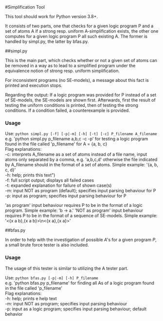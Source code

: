 #Simplification Tool

This tool should work for Python version 3.8+.

It consists of two parts, one that checks for a given logic program P and a set of atoms A if a strong resp. uniform A-simplification exists, the other one computes for a given logic program P all such existing A.
The former is handled by simpl.py, the latter by bfas.py.

##simpl.py

This is the main part, which checks whether or not a given set of atoms can be removed in a way as to lead to a simplified program under the equivalence notion of strong resp. uniform simplification.

For inconsistent programs (no SE-models), a message about this fact is printed and execution stops. 

Regarding the output: If a logic program was provided for P instead of a set of SE-models, the SE-models are shown first.
Afterwards, first the result of testing the uniform conditions is printed, then of testing the strong conditions. If a condition failed, a counterexample is provided.

### Usage
Use: ```python simpl.py [-f] [-p|-m] [-h] [-t] [-c] P_filename A_filename```  
e.g. 'python simpl.py p_filename a,b,c -c -p' for testing a logic program found in the file called 'p_filename' for A = {a, b, c}  
Flag explanations:\
    -c: interprets A_filename as a set of atoms instead of a file name, input atoms only separated by a comma, e.g. 'a,b,c,d' otherwise the file indicated by A_filename should in the format of a set of atoms. Simple example: '{a, b, c, d}'  
    -h: help; prints this text")  
    -f: full script output; displays all failed cases  
    -t: expanded explanation for failure of shown case(s)  
    -m: input NOT as program (default); specifies input parsing behaviour for P  
    -p: input as program; specifies input parsing behaviour for P

'as program' input behaviour requires P to be in the format of a logic program. Simple example: 'b -> a.'
'NOT as program' input behaviour requires P to be in the format of a sequence of SE-models. Simple example: '<{x a b},{x a b}>\\n<{x a},{x a}>'




##bfas.py

In order to help with the investigation of possible $A$'s for a given program $P$, a small brute force tester is also included. 


### Usage
The usage of this tester is similar to utilizing the A tester part. 

Use: ```python bfas.py [-p|-m] [-h] P_filename```  
e.g. 'python bfas.py p_filename' for finding all As of a logic program found in the file called 'p_filename'  
Flag explanations:  
    -h: help; prints e help text  
    -m: input NOT as program; specifies input parsing behaviour  
    -p: input as a logic program; specifies input parsing behaviour; default behavior
    
